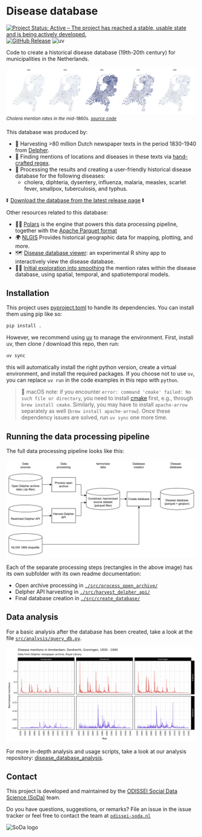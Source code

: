 # Disease database 
[![Project Status: Active – The project has reached a stable, usable state and is being actively developed.](https://www.repostatus.org/badges/latest/active.svg)](https://www.repostatus.org/#active)
[![GitHub Release](https://img.shields.io/github/v/release/sodascience/disease_database?include_prereleases)](https://github.com/sodascience/disease_database/releases/latest)
![uv](https://img.shields.io/endpoint?url=https://raw.githubusercontent.com/astral-sh/uv/main/assets/badge/v0.json) 


Code to create a historical disease database (19th-20th century) for municipalities in the Netherlands.

![Cholera in the Netherlands](img/cholera_1864_1868.png)
<sup>_Cholera mention rates in the mid-1860s. [source code](src/analysis/create_map.R)_</sup>


This database was produced by:
- 🚜 Harvesting >80 million Dutch newspaper texts in the period 1830-1940 from [Delpher](https://www.delpher.nl/).
- 🔎 Finding mentions of locations and diseases in these texts via [hand-crafted regex](./raw_data/manual_input).
- 💽 Processing the results and creating a user-friendly historical disease database for the following diseases:
  - cholera, diphteria, dysentery, influenza, malaria, measles, scarlet fever, smallpox, tuberculosis, and typhus.


⏬ [Download the database from the latest release page](https://github.com/sodascience/disease_database/releases/latest) ⏬


Other resources related to this database:

- 🐻‍❄️ [Polars](https://pola.rs) is the engine that powers this data processing pipeline, together with the [Apache Parquet format](https://parquet.apache.org/)
- 🌍 [NLGIS](https://nlgis.nl) Provides historical geographic data for mapping, plotting, and more.
- 🗺️ [Disease database viewer](https://github.com/sodascience/disease_database_viewer): an experimental R shiny app to interactively view the disease database.
- 🕵️‍♀️ [Initial exploration into smoothing](https://erikjanvankesteren.nl/blog/smooth_disease) the mention rates within the disease database, using spatial, temporal, and spatiotemporal models.

## Installation

This project uses [pyproject.toml](pyproject.toml) to handle its dependencies. You can install them using pip like so:

```sh
pip install .
```

However, we recommend using [uv](https://github.com/astral-sh/uv) to manage the environment. First, install uv, then clone / download this repo, then run:

```sh
uv sync
```

this will automatically install the right python version, create a virtual environment, and install the required packages. If you choose not to use `uv`, you can replace `uv run` in the code examples in this repo with `python`.

> 🍏 macOS note: if you encounter `error: command 'cmake' failed: No such file or directory`, you need to install [cmake](https://cmake.org/download/) first, e.g., through `brew install cmake`. Similarly, you may have to install `apache-arrow` separately as well (`brew install apache-arrow`). Once these dependency issues are solved, run `uv sync` one more time.

## Running the data processing pipeline

The full data processing pipeline looks like this:

![disease database flow](img/disease_database_flow.svg)

Each of the separate processing steps (rectangles in the above image) has its own subfolder with its own readme documentation:
- Open archive processing in [`./src/process_open_archive/`](./src/process_open_archive/)
- Delpher API harvesting in [`./src/harvest_delpher_api/`](./src/harvest_delpher_api/)
- Final database creation in [`./src/create_database/`](./src/create_database/)


## Data analysis

For a basic analysis after the database has been created, take a look at the file [`src/analysis/query_db.py`](src/analysis/query_db.py). 

![](./img/two_diseases_three_cities.png)

For more in-depth analysis and usage scripts, take a look at our analysis repository: [disease_database_analysis](https://github.com/sodascience/disease_database_analysis).


## Contact
This project is developed and maintained by the [ODISSEI Social Data
Science (SoDa)](https://odissei-soda.nl) team.

Do you have questions, suggestions, or remarks? File an issue in the
issue tracker or feel free to contact the team at [`odissei-soda.nl`](https://odissei-soda.nl)

<img src="https://odissei-soda.nl/images/logos/soda_logo.svg" alt="SoDa logo" width="250px"/> 
